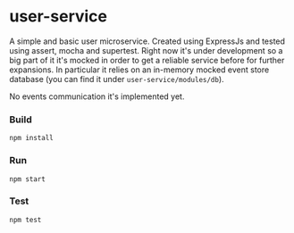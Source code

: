 # user-service
A simple and basic user microservice. Created using ExpressJs and tested using assert, mocha and supertest.
Right now it's under development so a big part of it it's mocked in order to get a reliable service before for further expansions.
In particular it relies on an in-memory mocked event store database (you can find it under `user-service/modules/db`).

No events communication it's implemented yet.

### Build
`npm install`

### Run
`npm start`

### Test
`npm test`
